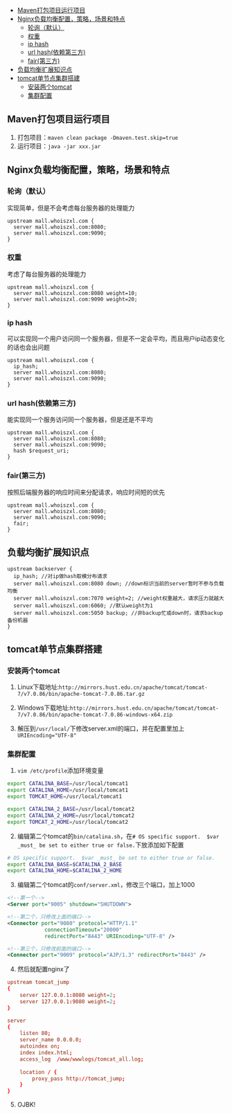 <!-- TOC -->

- [Maven打包项目运行项目](#maven打包项目运行项目)
- [Nginx负载均衡配置，策略，场景和特点](#nginx负载均衡配置策略场景和特点)
    - [轮询（默认）](#轮询默认)
    - [权重](#权重)
    - [ip hash](#ip-hash)
    - [url hash(依赖第三方)](#url-hash依赖第三方)
    - [fair(第三方)](#fair第三方)
- [负载均衡扩展知识点](#负载均衡扩展知识点)
- [tomcat单节点集群搭建](#tomcat单节点集群搭建)
    - [安装两个tomcat](#安装两个tomcat)
    - [集群配置](#集群配置)

<!-- /TOC -->
## Maven打包项目运行项目
1. 打包项目：`maven clean package -Dmaven.test.skip=true`
2. 运行项目：`java -jar xxx.jar`

## Nginx负载均衡配置，策略，场景和特点

### 轮询（默认）
实现简单，但是不会考虑每台服务器的处理能力
```nginx
upstream mall.whoiszxl.com {
  server mall.whoiszxl.com:8080;
  server mall.whoiszxl.com:9090;
} 
```

### 权重
考虑了每台服务器的处理能力
```nginx
upstream mall.whoiszxl.com {
  server mall.whoiszxl.com:8080 weight=10;
  server mall.whoiszxl.com:9090 weight=20;
} 
```

### ip hash
可以实现同一个用户访问同一个服务器，但是不一定会平均，而且用户ip动态变化的话也会出问题
```nginx
upstream mall.whoiszxl.com {
  ip_hash;
  server mall.whoiszxl.com:8080;
  server mall.whoiszxl.com:9090;
} 
```

### url hash(依赖第三方)
能实现同一个服务访问同一个服务器，但是还是不平均
```nginx
upstream mall.whoiszxl.com {
  server mall.whoiszxl.com:8080;
  server mall.whoiszxl.com:9090;
  hash $request_uri;
} 
```

### fair(第三方)
按照后端服务器的响应时间来分配请求，响应时间短的优先
```nginx
upstream mall.whoiszxl.com {
  server mall.whoiszxl.com:8080;
  server mall.whoiszxl.com:9090;
  fair;
} 
```

## 负载均衡扩展知识点
```nginx
upstream backserver {
  ip_hash; //对ip做hash取模分布请求
  server mall.whoiszxl.com:8080 down; //down标识当前的server暂时不参与负载均衡
  server mall.whoiszxl.com:7070 weight=2; //weight权重越大，请求压力就越大
  server mall.whoiszxl.com:6060; //默认weight为1
  server mall.whoiszxl.com:5050 backup; //非backup忙或down时，请求backup备份机器
}
```

## tomcat单节点集群搭建

### 安装两个tomcat
1. Linux下载地址:`http://mirrors.hust.edu.cn/apache/tomcat/tomcat-7/v7.0.86/bin/apache-tomcat-7.0.86.tar.gz`
2. Windows下载地址:`http://mirrors.hust.edu.cn/apache/tomcat/tomcat-7/v7.0.86/bin/apache-tomcat-7.0.86-windows-x64.zip`

3. 解压到`/usr/local/`下修改server.xml的端口，并在配置里加上`URIEncoding="UTF-8"`

### 集群配置
1. `vim /etc/profile`添加环境变量
```sh
export CATALINA_BASE=/usr/local/tomcat1
export CATALINA_HOME=/usr/local/tomcat1
export TOMCAT_HOME=/usr/local/tomcat1

export CATALINA_2_BASE=/usr/local/tomcat2
export CATALINA_2_HOME=/usr/local/tomcat2
export TOMCAT_2_HOME=/usr/local/tomcat2
```
2. 编辑第二个tomcat的`bin/catalina.sh`，在`# OS specific support.  $var _must_ be set to either true or false.`下放添加如下配置
```sh
# OS specific support.  $var _must_ be set to either true or false.
export CATALINA_BASE=$CATALINA_2_BASE
export CATALINA_HOME=$CATALINA_2_HOME
```

3. 编辑第二个tomcat的`conf/server.xml`，修改三个端口，加上1000
```xml
<!--第一个-->
<Server port="9005" shutdown="SHUTDOWN">

<!--第二个，只修改上面的端口-->
<Connector port="9080" protocol="HTTP/1.1"
            connectionTimeout="20000"
            redirectPort="8443" URIEncoding="UTF-8" />

<!--第三个，只修改前面的端口-->
<Connector port="9009" protocol="AJP/1.3" redirectPort="8443" />
```
4. 然后就配置nginx了
```conf
upstream tomcat_jump
{
	server 127.0.0.1:8080 weight=2;
    server 127.0.0.1:9080 weight=2;
}

server
{
    listen 80;
    server_name 0.0.0.0;
    autoindex on;
    index index.html;
    access_log  /www/wwwlogs/tomcat_all.log;
    
    location / {
    	proxy_pass http://tomcat_jump;
    }
}
```

5. OJBK!